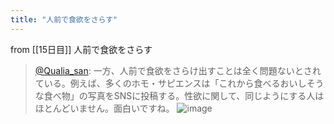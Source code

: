 ```yaml
---
title: "人前で食欲をさらす"
---
```


from [[15日目]]
人前で食欲をさらす
> [@Qualia_san](https://twitter.com/Qualia_san/status/1590730814316490752?s=20&t=unMpx0Hl-khg3KXEXeULKg): 一方、人前で食欲をさらけ出すことは全く問題ないとされている。例えば、多くのホモ・サピエンスは「これから食べるおいしそうな食べ物」の写真をSNSに投稿する。性欲に関して、同じようにする人はほとんどいません。面白いですね。
> ![image](https://pbs.twimg.com/media/FhNpFTxVEAAITBy.png)
